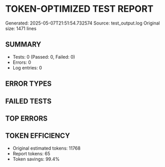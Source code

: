 # TOKEN-OPTIMIZED TEST REPORT
Generated: 2025-05-07T21:51:54.732574
Source: test_output.log
Original size: 1471 lines

## SUMMARY
- Tests: 0 (Passed: 0, Failed: 0)
- Errors: 0
- Log entries: 0

## ERROR TYPES

## FAILED TESTS

## TOP ERRORS
## TOKEN EFFICIENCY
- Original estimated tokens: 11768
- Report tokens: 65
- Token savings: 99.4%